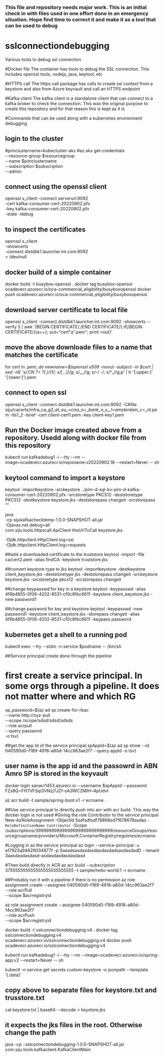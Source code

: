### This file and repository needs major work. This is an initial check in with files used in one effort done in an emergency situation. Hope find time to correct it and make it as a tool that can be used to debug


# sslconnectiondebugging
Various tools to debug ssl connection

#Docker file
The container has tools to debug the SSL connection. This includes openssl tools, nodejs, 
java, keytool, etc

#HTTPS call
The https call package has calls to create ssl context from a keystore and also from
Azure keyvault and call an HTTPS endpoint

#Kafka client
The kafka client is a standalone client that can connect to a kafka broker to check the
connection. This was the original purpose to create this repository and for that reason
this is kept as it is

#Commands that can be used along with a kubernetes environment debugging

## login to the cluster
#pimclustername=kubecluster-aks
#az aks get-credentials \
--resource-group $resourcegroup \
--name $pimclustername \
--subscription $subscription \
--admin

## connect using the openssl client
openssl s_client -connect serverurl:9092 \
-cert kafka-consumer-cert-20220902.pfx \
-key kafka-consumer-cert-20220902.pfx  \
-state -debug

## to inspect the certificates
openssl s_client \
-showcerts \
-connect distdbk1.launcher.int.com:9092 \
< /dev/null


## docker build of a simple container
docker build -t busybox-openssl .
docker tag busybox-openssl ocadevecr.azurecr.io/oca-commercial_eligibility/busyboxopenssl
docker push ocadevecr.azurecr.io/oca-commercial_eligibility/busyboxopenssl


## download server certificate to local file
openssl s_client -connect distdbk1.launcher.int.com:9092 -showcerts  --verify 5 |  awk '/BEGIN CERTIFICATE/,/END CERTIFICATE/{ if(/BEGIN CERTIFICATE/){a++}; out="cert"a".pem"; print >out}'

## move the above downloade files to a name that matches the certificate
for cert in *.pem; do newname=$(openssl x509 -noout -subject -in $cert | sed -nE 's/.*CN ?= ?(.*)/\1/; s/[ ,.*]/_/g; s/__/_/g; s/_-_/ -/; s/^_//g;p' | tr '[:upper:]' '[:lower:]').pem

## connect to open ssl
openssl s_client -connect distdbk1.launcher.int.com:9092 -CAfile siju/cacerts/infra_ca_g2_et_ou_\=_ciso_o_\=__bank_n_v__l_\=_amsterdam_c_\=_nl.pem -tls1_2 -brief -cert client-cert1.pem -key client-key1.pem

## Run the Docker image created above from a repository. Usedd along with docker file from this repository
kubectl run kafkadebug1 -i --tty --rm --image=ocadevecr.azurecr.io/reponame:v20220902.18 --restart=Never -- sh

## keytool command to import a keystore
keytool -importkeystore -srckeystore ../pim-d-sql-kv-pim-d-kafka-consumer-cert-20220902.pfx -srcstoretype PKCS12 -deststoretype PKCS12 -destkeystore keystore.jks -deststorepass changeit -srcstorepass ""

java \
-cp sijukafkachecktemp-1.0.0-SNAPSHOT-all.jar \
-Djavax.net.debug=all \
com.siju.tools.httpscall.ApiClient theUrlToCall keystore.jks

-Djdk.httpclient.HttpClient.log=ssl \
-Djdk.httpclient.HttpClient.log=requests


##add a downloaded certificate to the truststore
keytool -import -file ca/cert2.pem  -alias firstCA -keystore truststore.jks

##convert keystore type to jks
keytool -importkeystore -destkeystore client_keystore.jks -deststoretype jks -deststorepass changeit -srckeystore keystore.jks  -srcstoretype pkcs12 -srcstorepass changeit

##change keypasswd for key in a keystore
keytool -keypasswd -alias 4f6b4855-0f06-4202-8531-cf0c8fbc6611 -keystore client_keystore.jks -new password1

##change password for key and keystore
keytool -keypasswd -new password1 -keystore client_keystore.jks -storepass changeit -alias 4f6b4855-0f06-4202-8531-cf0c8fbc6611 -keypass password

## kubernetes get a shell to a running pod
kubectl exec --tty --stdin -n service $podname -- /bin/sh


##Service principal create done through the pipeline
# first create a service principal. In some orgs through a pipeline. It does not matter where and which RG
sp_password=$(az ad sp create-for-rbac \
--name http://xyz-pull \
--scope /scope/sdsd/sdsd/sdsds \
--role acrpull \
--query password \
-o tsv)

##get the app Id of the service principal
spAppId=$(az ad sp show --id 040590d0-f189-4918-a80d-14cc963ae2f7 --query appId -o tsv)

## user name is the app id and the passowrd in ABN Amro SP is stored in the keyvault
docker login sanacr1453.azurecr.io  --username $spAppId --password FZs8Q~FH7VFSql3VNzjTJZf-oA3WC2MlH~4pUdvI

az acr build -t sample/spring-boot:v1 -r ecrname .

##Use service principal to directly push into acr with acr build. This way the docker login is not used
#Giving the role Contributor to the service principal
New-AzRoleAssignment -ObjectId 5sdfsdfsdf78868sd7f678678asdas `
-RoleDefinitionName Contributor `
-Scope /subscriptions/39999999999999999999999999999/resourceGroups/resourcegroupname/providers/Microsoft.ContainerRegistry/registries/ecrname

#Logging in as the service principal
az login --service-principal -u ef7923q94829034877f -p SaeadsasdasdasdasdasdadsasdasdadD --tenant 3aasdasdasdasd-asdasdasdasdasdasd

#Then build directly in ACR
az acr build --subscription 375555555555555555555555555 -t sample/hello-world:1 -r ecrname .


##Probably run it with a pipeline if there is no permission
az role assignment create --assignee 040590d0-f189-4918-a80d-14cc963ae2f7 \
--role acrPull \
--scope $acrregistryid

az role assignment create --assignee 040590d0-f189-4918-a80d-14cc963ae2f7 \
--role acrPush \
--scope $acrregistryid

docker build -t sslconnectiondebugging:v4 .
docker tag sslconnectiondebugging:v4 ocadevecr.azurecr.io/sslconnectiondebugging:v4
docker push ocadevecr.azurecr.io/sslconnectiondebugging:v4

kubectl run kafkadebug1 -i --tty --rm --image=ocadevecr.azurecr.io/spring-app:v2 --restart=Never -- sh

kubectl -n service get secrets custom-keystore -o jsonpath --template '{.data}'
## copy above to separate files for keystore.txt and trusstore.txt
cat keystore.txt | base64 --decode > keystore.jks


## it expects the jks files in the root. Otherwise change the path
java -cp .:sslconnectiondebugging-1.0.0-SNAPSHOT-all.jar  com.siju.tools.kafkaclient.KafkaClientMain

